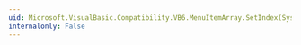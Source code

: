 ```yaml
---
uid: Microsoft.VisualBasic.Compatibility.VB6.MenuItemArray.SetIndex(System.Windows.Forms.MenuItem,System.Int16)
internalonly: False
---
```

